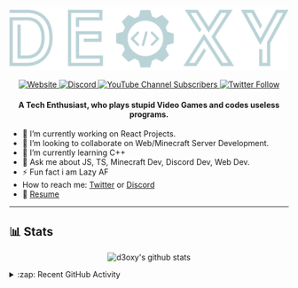 <p align="center">
<img src="./assets/logo-group.svg" >
</p>

<p align="center">
<a href="https://deoxy.dev">

<img alt="Website" src="https://img.shields.io/website?label=deoxy.dev&style=for-the-badge&url=https%3A%2F%2Fdeoxy.dev">

</a>

<a href="https://deoxy.dev/socials/discord">

<img alt="Discord" src="https://img.shields.io/discord/756751516169142323?style=for-the-badge">

</a>

<a href="https://www.youtube.com/channel/UCECWUVsdYzRotv62PtTWugA">

<img alt="YouTube Channel Subscribers" src="https://img.shields.io/youtube/channel/subscribers/UCECWUVsdYzRotv62PtTWugA?style=for-the-badge">

</a>

<a href="https://twitter.com/d3oxyxd">

<img alt="Twitter Follow" src="https://img.shields.io/twitter/follow/d3oxyxd?color=%231DA1F2&logo=Twitter&logoColor=%231DA1F2&style=for-the-badge">

</a>
</p>

<h4 align='center'>
    A Tech Enthusiast, who plays stupid Video Games and codes useless programs.
</h4>

 - 🔭 I’m currently working on React Projects.
 - 👯 I’m looking to collaborate on Web/Minecraft Server Development.
 - 🌱 I’m currently learning C++
 - 💬 Ask me about JS, TS, Minecraft Dev, Discord Dev, Web Dev.
 - ⚡ Fun fact i am Lazy AF
 - How to reach me: [Twitter](https://twitter.com/d3oxyxd) or [Discord](https://deoxy.dev/socials/discord)
 - 📝 [Resume](https://deoxy.dev/resume)
 ---

## 📊 Stats

<p align="center">
<img src="https://github-readme-stats.vercel.app/api?username=d3oxy&show_icons=true&theme=radical" alt="d3oxy's github stats" />
</p>

<details>
<summary>:zap: Recent GitHub Activity</summary>
<!--START_SECTION:activity-->

1. ❗️ Closed issue [#1079](https://github.com/PrismarineJS/node-minecraft-protocol/issues/1079) in [PrismarineJS/node-minecraft-protocol](https://github.com/PrismarineJS/node-minecraft-protocol)
2. ❗️ Opened issue [#1079](https://github.com/PrismarineJS/node-minecraft-protocol/issues/1079) in [PrismarineJS/node-minecraft-protocol](https://github.com/PrismarineJS/node-minecraft-protocol)
3. 🗣 Commented on [#7005](https://github.com/firebase/firebase-js-sdk/issues/7005) in [firebase/firebase-js-sdk](https://github.com/firebase/firebase-js-sdk)
4. 💪 Opened PR [#519](https://github.com/oguzhaninan/Stacer/pull/519) in [oguzhaninan/Stacer](https://github.com/oguzhaninan/Stacer)

<!--END_SECTION:activity-->
</details>
